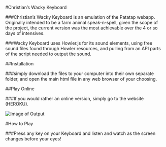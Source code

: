 #Christian’s Wacky Keyboard


###Christian’s Wacky Keyboard is an emulation of the Patatap webapp. Originally intended to be a farm animal speak-n-spell, given the scope of the project, the current version was the most achievable over the 4 or so days of intensives.


###Wacky Keyboard uses Howler.js for its sound elements, using free sound files found through Howler resources, and pulling from an API parts of the script needed to output the sound.


##Installation


###simply download the files to your computer into their own separate folder, and open the main html file in any web browser of your choosing.


##Play Online

###If you would rather an online version, simply go to the website (HEROKU).


![Image of Output](https://octodex.github.com/images/product.png)



#How to Play

###Press any key on your Keyboard and listen and watch as the screen changes before your eyes!